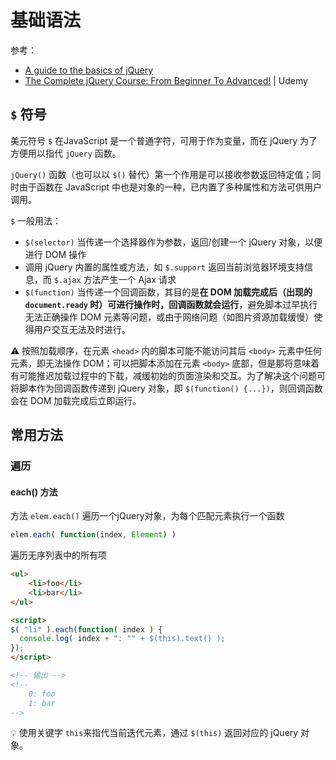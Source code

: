# 基础语法
参考：
* [A guide to the basics of jQuery](http://jqfundamentals.com/)
* [The Complete jQuery Course: From Beginner To Advanced!](https://www.udemy.com/course/jquery-tutorial/) | Udemy

## `$` 符号
美元符号 `$` 在JavaScript 是一个普通字符，可用于作为变量，而在 jQuery 为了方便用以指代 `jQuery` 函数。

`jQuery()` 函数（也可以以 `$()` 替代）第一个作用是可以接收参数返回特定值；同时由于函数在 JavaScript 中也是对象的一种，已内置了多种属性和方法可供用户调用。

`$` 一般用法：
* `$(selector)` 当传递一个选择器作为参数，返回/创建一个 jQuery 对象，以便进行 DOM 操作
* 调用 jQuery 内置的属性或方法，如 `$.support` 返回当前浏览器环境支持信息，而 `$.ajax` 方法产生一个 Ajax 请求
* `$(function)` 当传递一个回调函数，其目的是**在 DOM 加载完成后（出现的 `document.ready` 时）可进行操作时，回调函数就会运行**，避免脚本过早执行无法正确操作 DOM 元素等问题，或由于网络问题（如图片资源加载缓慢）使得用户交互无法及时进行。

:warning: 按照加载顺序，在元素 `<head>` 内的脚本可能不能访问其后 `<body>` 元素中任何元素，即无法操作 DOM；可以把脚本添加在元素 `<body>` 底部，但是那将意味着有可能推迟加载过程中的下载，减缓初始的页面渲染和交互。为了解决这个问题可将脚本作为回调函数传递到 jQuery 对象，即 `$(function() {...})`，则回调函数会在 DOM 加载完成后立即运行。

## 常用方法

### 遍历

#### each() 方法
方法 `elem.each()` 遍历一个jQuery对象，为每个匹配元素执行一个函数

```js
elem.each( function(index, Element) )
```

遍历无序列表中的所有项

```html
<ul>
    <li>foo</li>
    <li>bar</li>
</ul>

<script>
$( "li" ).each(function( index ) {
  console.log( index + ": "" + $(this).text() );
});
</script>

<!-- 输出 -->
<!--
    0: foo
    1: bar
-->
```

:bulb: 使用关键字 `this`来指代当前迭代元素，通过 `$(this)` 返回对应的 jQuery 对象。
